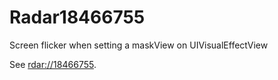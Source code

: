 Radar18466755
=============

Screen flicker when setting a maskView on UIVisualEffectView

See [rdar://18466755](http://www.openradar.me/18466755).
